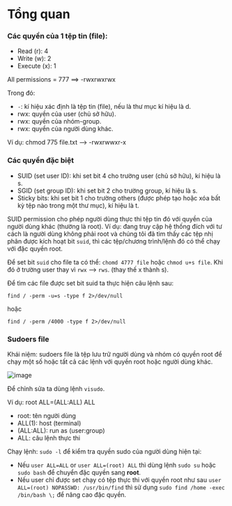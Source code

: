 # Tổng quan
### Các quyền của 1 tệp tin (file):
- Read (r): 4
- Write (w): 2
- Execute (x): 1

All permissions = 777 ==> -rwxrwxrwx 

Trong đó:
- `-`: kí hiệu xác định là tệp tin (file), nếu là thư mục kí hiệu là d.
- rwx: quyền của user (chủ sở hữu).
- rwx: quyền của nhóm-group.
- rwx: quyền của người dùng khác.

Ví dụ: chmod 775 file.txt --> -rwxrwwxr-x

### Các quyền đặc biệt
- SUID (set user ID): khi set bit 4 cho trường user (chủ sở hữu), kí hiệu là s.
- SGID (set group ID): khi set bit 2 cho trường group, kí hiệu là s.
- Sticky bits: khi set bit 1 cho trường others (được phép tạo hoặc xóa bất kỳ tệp nào trong một thư mục), kí hiệu là t.

SUID permission cho phép người dùng thực thi tệp tin đó với quyền của người dùng khác (thường là root). Ví dụ: đang truy cập hệ thống đích với tư cách là người dùng không phải root và chúng tôi đã tìm thấy các tệp nhị phân được kích hoạt bit `suid`, thì các tệp/chương trình/lệnh đó có thể chạy với đặc quyền root.

Để set bit `suid` cho file ta có thể: `chomd 4777 file` hoặc `chmod u+s file`. Khi đó ở trường user thay vì `rwx` --> `rws`. (thay thế x thành s).

Để tìm các file được set bit suid ta thực hiện câu lệnh sau:

    find / -perm -u=s -type f 2>/dev/null
hoặc

    find / -perm /4000 -type f 2>/dev/null

### Sudoers file
Khái niệm: sudoers file là tệp lưu trữ người dùng và nhóm có quyền root để chạy một số hoặc tất cả các lệnh với quyền root hoặc người dùng khác.

![image](https://github.com/user-attachments/assets/685d8b15-8c02-4648-9004-48ba5bc4ecb0)

Để chỉnh sửa ta dùng lệnh `visudo`.

Ví dụ: root ALL=(ALL:ALL) ALL

- root: tên người dùng
- ALL(1): host (terminal)
- (ALL:ALL): run as (user:group)
- ALL: câu lệnh thực thi

Chạy lệnh: `sudo -l` để kiểm tra quyền sudo của người dùng hiện tại:
- Nếu `user ALL=ALL` or `user ALL=(root) ALL` thì dùng lệnh `sudo su` hoặc `sudo bash` để chuyển đặc quyền sang **root**.
- Nếu user chỉ được set chạy có tệp thực thi với quyền root như sau `user ALL=(root) NOPASSWD: /usr/bin/find` thì sử dụng `sudo find /home -exec /bin/bash \;` để nâng cao đặc quyền.


